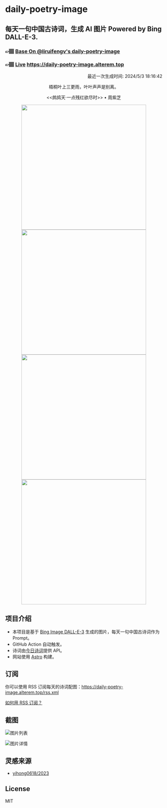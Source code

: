 
# daily-poetry-image

## 每天一句中国古诗词，生成 AI 图片 Powered by Bing DALL-E-3.

### 👉🏽 [Base On @liruifengv's daily-poetry-image](https://github.com/liruifengv/daily-poetry-image)

### 👉🏽 [Live](https://daily-poetry-image.alterem.top/) https://daily-poetry-image.alterem.top

<p align="right">
  最近一次生成时间: 2024/5/3 18:16:42
</p>
<p align="center">
梧桐叶上三更雨，叶叶声声是别离。
</p>
<p align="center">
<<鹧鸪天·一点残红欲尽时>> • 周紫芝
</p>
<p align="center">
<img src="https://tse2.mm.bing.net/th/id/OIG2.R5ofllR42.6UjyegwiBn" height="400" width="400" />
<img src="https://tse4.mm.bing.net/th/id/OIG2.9Go4SvZh2_gArlJoBrLl" height="400" width="400" />
<img src="https://tse2.mm.bing.net/th/id/OIG2.eb1zRPapPO8t7qFggXqY" height="400" width="400" />
<img src="https://tse3.mm.bing.net/th/id/OIG2.ZqncT.zJYQ9FPYR1lJa7" height="400" width="400" />
</p>

## 项目介绍

-   本项目是基于 [Bing Image DALL-E-3](https://www.bing.com/images/create) 生成的图片，每天一句中国古诗词作为 Prompt。
-   GitHub Action 自动触发。
-   诗词由[今日诗词](https://www.jinrishici.com/)提供 API。
-   网站使用 [Astro](https://astro.build) 构建。

## 订阅

你可以使用 RSS 订阅每天的诗词配图：https://daily-poetry-image.alterem.top/rss.xml

[如何用 RSS 订阅？](https://zhuanlan.zhihu.com/p/55026716)

## 截图

![图片列表](./screenshots/Snipaste_2023-12-28_21-00-26.png)

![图片详情](./screenshots/Snipaste_2023-12-28_21-00-53.png)

## 灵感来源

-   [yihong0618/2023](https://github.com/yihong0618/2023)

## License

MIT
